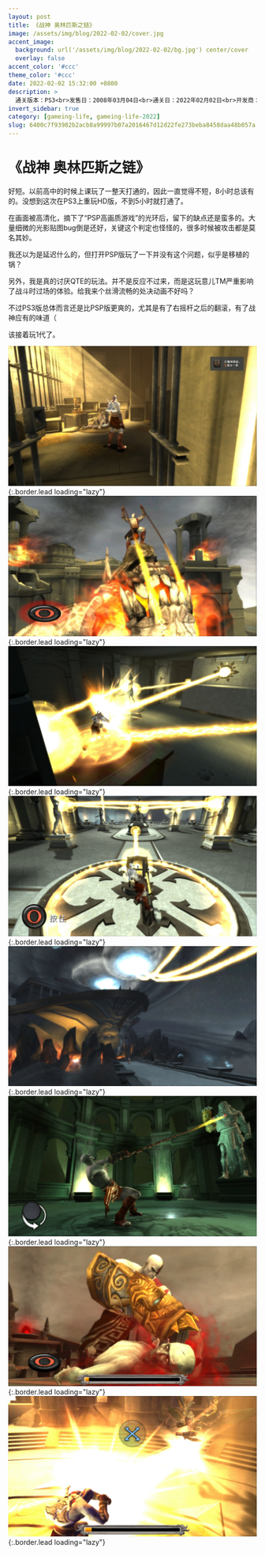 ```yaml
---
layout: post
title: 《战神 奥林匹斯之链》
image: /assets/img/blog/2022-02-02/cover.jpg
accent_image: 
  background: url('/assets/img/blog/2022-02-02/bg.jpg') center/cover
  overlay: false
accent_color: '#ccc'
theme_color: '#ccc'
date: 2022-02-02 15:32:00 +0800
description: >
  通关版本：PS3<br>发售日：2008年03月04日<br>通关日：2022年02月02日<br>开发商：Ready at Dawn<br>发行商：SCE
invert_sidebar: true
category: [gameing-life, gameing-life-2022]
slug: 6400c7f93982b2acb8a99997b07a2016467d12d22fe273beba8458daa48b057a
---
```


# 《战神 奥林匹斯之链》

好短。以前高中的时候上课玩了一整天打通的，因此一直觉得不短，8小时总该有的。没想到这次在PS3上重玩HD版，不到5小时就打通了。

在画面被高清化，摘下了“PSP高画质游戏”的光环后，留下的缺点还是蛮多的。大量细微的光影贴图bug倒是还好，关键这个判定也怪怪的，很多时候被攻击都是莫名其妙。

我还以为是延迟什么的，但打开PSP版玩了一下并没有这个问题，似乎是移植的锅？

另外，我是真的讨厌QTE的玩法。并不是反应不过来，而是这玩意儿TM严重影响了战斗时过场的体验。给我来个丝滑流畅的处决动画不好吗？

不过PS3版总体而言还是比PSP版更爽的，尤其是有了右摇杆之后的翻滚，有了战神应有的味道（

该接着玩1代了。

![](/assets/img/blog/2022-02-02/1.jpg){:.border.lead loading="lazy"}
![](/assets/img/blog/2022-02-02/2.jpg){:.border.lead loading="lazy"}
![](/assets/img/blog/2022-02-02/3.jpg){:.border.lead loading="lazy"}
![](/assets/img/blog/2022-02-02/4.jpg){:.border.lead loading="lazy"}
![](/assets/img/blog/2022-02-02/5.jpg){:.border.lead loading="lazy"}
![](/assets/img/blog/2022-02-02/6.jpg){:.border.lead loading="lazy"}
![](/assets/img/blog/2022-02-02/7.jpg){:.border.lead loading="lazy"}
![](/assets/img/blog/2022-02-02/8.jpg){:.border.lead loading="lazy"}

